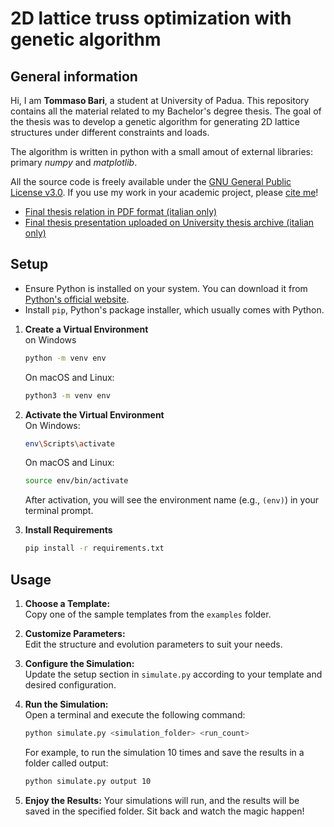 # 2D lattice truss optimization with genetic algorithm

## General information

Hi, I am **Tommaso Bari**, a student at University of Padua.
This repository contains all the material related to my Bachelor's degree thesis. The goal of the thesis was to develop a genetic algorithm for generating 2D lattice structures under different constraints and loads.

The algorithm is written in python with a small amout of external libraries: primary _numpy_ and _matplotlib_.

All the source code is freely available under the [GNU General Public License v3.0](LICENSE.md).
If you use my work in your academic project, please [cite me](CITATION.cff)!

* [Final thesis relation in PDF format (italian only)](thesis.pdf)
* [Final thesis presentation uploaded on University thesis archive (italian only)](https://thesis.unipd.it/handle/20.500.12608/72294)

## Setup

- Ensure Python is installed on your system. You can download it from [Python's official website](https://www.python.org/downloads/).
- Install `pip`, Python's package installer, which usually comes with Python.

1. **Create a Virtual Environment**  
    on Windows
    ```bash
    python -m venv env
    ```
    On macOS and Linux:
    ```bash
    python3 -m venv env
    ```

2. **Activate the Virtual Environment**  
    On Windows:
    ```bash
    env\Scripts\activate
    ```
    On macOS and Linux:
    ```bash
    source env/bin/activate
    ```
    After activation, you will see the environment name (e.g., `(env)`) in your terminal prompt.

3. **Install Requirements**
    ```bash
    pip install -r requirements.txt
    ```

## Usage

1. **Choose a Template:**  
   Copy one of the sample templates from the `examples` folder.

2. **Customize Parameters:**  
   Edit the structure and evolution parameters to suit your needs.

3. **Configure the Simulation:**  
   Update the setup section in `simulate.py` according to your template and desired configuration.

4. **Run the Simulation:**  
   Open a terminal and execute the following command:
   ```bash
   python simulate.py <simulation_folder> <run_count>
   ```
   For example, to run the simulation 10 times and save the results in a folder called output:
   ```bash
   python simulate.py output 10
   ```
5. **Enjoy the Results:**
    Your simulations will run, and the results will be saved in the specified folder.
    Sit back and watch the magic happen!


